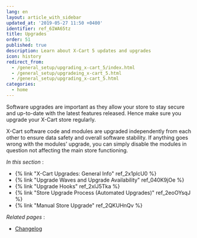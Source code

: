 ```yaml
---
lang: en
layout: article_with_sidebar
updated_at: '2019-05-27 11:50 +0400'
identifier: ref_6IWA65tz
title: Upgrades
order: 51
published: true
description: Learn about X-Cart 5 updates and upgrades
icon: history
redirect_from:
  - /general_setup/upgrading_x-cart_5/index.html
  - /general_setup/upgradeing_x-cart_5.html
  - /general_setup/upgrading_x-cart_5.html
categories:
  - home
---
```

Software upgrades are important as they allow your store to stay secure and up-to-date with the latest features released. Hence make sure you upgrade your X-Cart store regularly.

X-Cart software code and modules are upgraded independently from each other to ensure data safety and overall software stability. If anything goes wrong with the modules' upgrade, you can simply disable the modules in question not affecting the main store functioning.


_In this section_ :

*   {% link "X-Cart Upgrades: General Info" ref_2x1plcU0 %}
*   {% link "Upgrade Waves and Upgrade Availability" ref_040K9jOe %}
*   {% link "Upgrade Hooks" ref_2xlJ5Tka %}
*   {% link "Store Upgrade Process (Automated Upgrades)" ref_2eoOYsqJ %}
*   {% link "Manual Store Upgrade" ref_2QKUHnQv %}

_Related pages_ :

*  [Changelog](https://devs.x-cart.com/changelog/ "Upgrades")